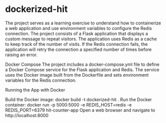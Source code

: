 # dockerized-hit
The project serves as a learning exercise to understand how to containerize a web application and use environment variables to configure the Redis connection.
The project consists of a Flask application that displays a custom message to repeat visitors. The application uses Redis as a cache to keep track of the number of visits. If the Redis connection fails, the application will retry the connection a specified number of times before raising an error.

Docker Compose
The project includes a docker-compose.yml file to define a Docker Compose service for the Flask application and Redis. The service uses the Docker image built from the Dockerfile and sets environment variables for the Redis connection.

Running the App with Docker

Build the Docker image: docker build -t dockerized-hit .
Run the Docker container: docker run -p 5000:5000 -e REDIS_HOST=redis -e REDIS_PORT=6379 hit-counter-app
Open a web browser and navigate to http://localhost:8000
